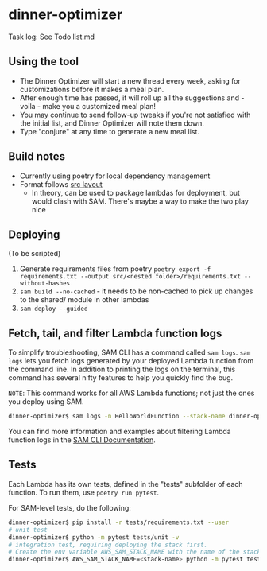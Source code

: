 # dinner-optimizer

Task log: See Todo list.md

## Using the tool
- The Dinner Optimizer will start a new thread every week, asking for customizations before it makes a meal plan.
- After enough time has passed, it will roll up all the suggestions and - voila - make you a customized meal plan!
- You may continue to send follow-up tweaks if you're not satisfied with the initial list, and Dinner Optimizer will note them down.
- Type "conjure" at any time to generate a new meal list.

## Build notes
- Currently using poetry for local dependency management
- Format follows [src layout](https://informediq.com/python-src-layout-for-aws-lambdas/)
  - In theory, can be used to package lambdas for deployment, but would clash with SAM. There's maybe a way to make the two play nice

## Deploying

(To be scripted)
1. Generate requirements files from poetry `poetry export -f requirements.txt --output src/<nested folder>/requirements.txt --without-hashes`
1. `sam build --no-cached` - it needs to be non-cached to pick up changes to the shared/ module in other lambdas
1. `sam deploy --guided`

## Fetch, tail, and filter Lambda function logs

To simplify troubleshooting, SAM CLI has a command called `sam logs`. `sam logs` lets you fetch logs generated by your deployed Lambda function from the command line. In addition to printing the logs on the terminal, this command has several nifty features to help you quickly find the bug.

`NOTE`: This command works for all AWS Lambda functions; not just the ones you deploy using SAM.

```bash
dinner-optimizer$ sam logs -n HelloWorldFunction --stack-name dinner-optimizer --tail
```

You can find more information and examples about filtering Lambda function logs in the [SAM CLI Documentation](https://docs.aws.amazon.com/serverless-application-model/latest/developerguide/serverless-sam-cli-logging.html).

## Tests

Each Lambda has its own tests, defined in the "tests" subfolder of each function. To run them, use `poetry run pytest`.


For SAM-level tests, do the following:
```bash
dinner-optimizer$ pip install -r tests/requirements.txt --user
# unit test
dinner-optimizer$ python -m pytest tests/unit -v
# integration test, requiring deploying the stack first.
# Create the env variable AWS_SAM_STACK_NAME with the name of the stack we are testing
dinner-optimizer$ AWS_SAM_STACK_NAME=<stack-name> python -m pytest tests/integration -v
```

